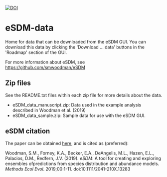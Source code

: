 [![DOI](https://zenodo.org/badge/139048048.svg)](https://zenodo.org/badge/latestdoi/139048048)

# eSDM-data

Home for data that can be downloaded from the eSDM GUI. You can download this data by clicking the 'Download ... data' buttons in the 'Roadmap' section of the GUI.

For more information about eSDM, see https://github.com/smwoodman/eSDM

## Zip files

See the README.txt files within each zip file for more details about the data.

* eSDM_data_manuscript.zip: Data used in the example analysis described in Woodman et al. (2019)
* eSDM_data_sample.zip: Sample data for use with the eSDM GUI.

## eSDM citation

The paper can be obtained [here](https://doi.org/10.1111/2041-210X.13283), and is cited as (preferred):

Woodman, S.M., Forney, K.A., Becker, E.A., DeAngelis, M.L., Hazen, E.L., Palacios, D.M., Redfern, J.V. (2019). _eSDM_: A tool for creating and exploring ensembles ofpredictions from species distribution and abundance models. _Methods Ecol Evol_. 2019;00:1-11. doi:10.1111/2041-210X.13283
